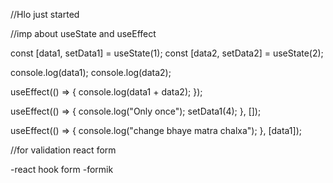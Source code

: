 //Hlo just started

//imp about useState and useEffect

const [data1, setData1] = useState(1);
  const [data2, setData2] = useState(2);

  console.log(data1);
  console.log(data2);

  useEffect(() => {
    console.log(data1 + data2);
  });

  useEffect(() => {
    console.log("Only once");
    setData1(4);
  }, []);

  useEffect(() => {
    console.log("change bhaye matra chalxa");
  }, [data1]);

  //for validation react form

  -react hook form
  -formik